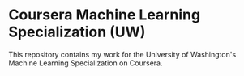 # Coursera Machine Learning Specialization (UW)
This repository contains my work for the University of Washington's Machine Learning Specialization on Coursera.
